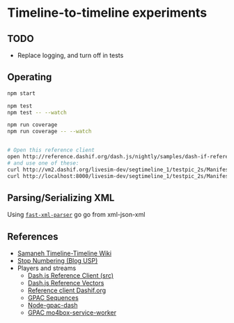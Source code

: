 # Timeline-to-timeline experiments

## TODO

- Replace logging, and turn off in tests

## Operating

```bash
npm start

npm test
npm test -- --watch

npm run coverage
npm run coverage -- --watch


# Open this reference client
open http://reference.dashif.org/dash.js/nightly/samples/dash-if-reference-player/index.html
# and use one of these:
curl http://vm2.dashif.org/livesim-dev/segtimeline_1/testpic_2s/Manifest.mpd
curl http://localhost:8000/livesim-dev/segtimeline_1/testpic_2s/Manifest.mpd
```

## Parsing/Serializing XML

Using [`fast-xml-parser`](https://www.npmjs.com/package/fast-xml-parser) go go from xml-json-xml

## References

- [Samaneh Timeline-Timeline Wiki](https://irdeto.atlassian.net/wiki/spaces/HEL/pages/1138787235/DASH+Timeline+Manifest+Individualization#DASHTimelineManifestIndividualization-Algorithm%232)
- [Stop Numbering (Blog USP)](https://www.unified-streaming.com/blog/stop-numbering-underappreciated-power-dashs-segmenttimeline)
- Players and streams
  - [Dash.js Reference Client (src)](https://github.com/Dash-Industry-Forum/dash.js)
  - [Dash.js Reference Vectors](https://github.com/Dash-Industry-Forum/dash.js/wiki/Minimum-Test-Vectors-each-PR-should-not-break)
  - [Reference client Dashif.org](http://reference.dashif.org/dash.js/v2.9.2/samples/dash-if-reference-player/index.html)
  - [GPAC Sequences](https://gpac.wp.imt.fr/2012/02/23/dash-sequences/)
  - [Node-gpac-dash](https://github.com/gpac/node-gpac-dash)
  - [GPAC mo4box-service-worker](https://github.com/gpac/mp4box-sw)
